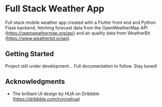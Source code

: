 # Full Stack Weather App

Full stack mobile weather app created with a Flutter front end and Python Flask backend, fetching forecast data from the OpenWeatherMap API (https://openweathermap.org/api) and air quality data from WeatherBit (https://www.weatherbit.io/api).

## Getting Started

Project still under development... Full documentation to follow. Stay tuned!

## Acknowledgments

* The brilliant UI design by HUA on Dribbble (https://dribbble.com/tyronehua)
